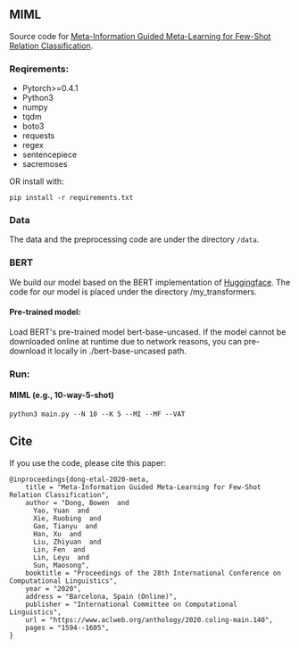 ## MIML

Source code for [Meta-Information Guided Meta-Learning for Few-Shot Relation Classification](https://www.aclweb.org/anthology/2020.coling-main.140.pdf).

### Reqirements:

* Pytorch>=0.4.1
* Python3
* numpy
* tqdm
* boto3
* requests
* regex
* sentencepiece
* sacremoses

OR install with:

```
pip install -r requirements.txt
```


### Data

The data and the preprocessing code are under the directory `/data`.

### BERT

We build our model based on the BERT implementation of [Huggingface](https://github.com/huggingface/transformers). The code for our model is placed under the directory /my_transformers.

#### Pre-trained model:

Load BERT's pre-trained model bert-base-uncased. If the model cannot be downloaded online at runtime due to network reasons, you can pre-download it locally in ./bert-base-uncased path.

### Run:

#### MIML (e.g., 10-way-5-shot)
```
python3 main.py --N 10 --K 5 --MI --MF --VAT
```

## Cite
If you use the code, please cite this paper:
```
@inproceedings{dong-etal-2020-meta,
    title = "Meta-Information Guided Meta-Learning for Few-Shot Relation Classification",
    author = "Dong, Bowen  and
      Yao, Yuan  and
      Xie, Ruobing  and
      Gao, Tianyu  and
      Han, Xu  and
      Liu, Zhiyuan  and
      Lin, Fen  and
      Lin, Leyu  and
      Sun, Maosong",
    booktitle = "Proceedings of the 28th International Conference on Computational Linguistics",
    year = "2020",
    address = "Barcelona, Spain (Online)",
    publisher = "International Committee on Computational Linguistics",
    url = "https://www.aclweb.org/anthology/2020.coling-main.140",
    pages = "1594--1605",
}
```

